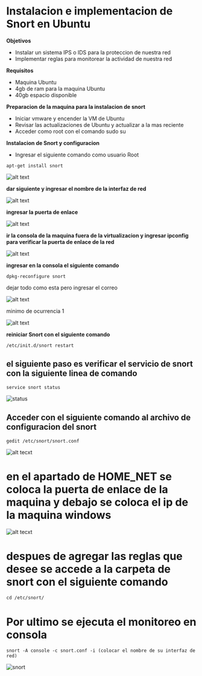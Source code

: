 Instalacion e implementacion de Snort en Ubuntu
=================================

**Objetivos**
* Instalar un sistema IPS o IDS para la proteccion de nuestra red
* Implementar reglas para monitorear la actividad de nuestra red

**Requisitos**
* Maquina Ubuntu
* 4gb de ram para la maquina Ubuntu
* 40gb espacio disponible

**Preparacion de la maquina para la instalacion de snort**
* Iniciar vmware y encender la VM de Ubuntu
* Revisar las actualizaciones de Ubuntu y actualizar a la mas reciente
* Acceder como root con el comando sudo su

**Instalacion de Snort y configuracion** 
* Ingresar el siguiente comando como usuario Root
```
apt-get install snort
```
![alt text](https://github.com/jhonybustamante/Implementacion-Snort-Ubuntu/blob/d7e62ffdead4d774f1a70ad7fe463cc53f2d4ae2/proyecto1/instalacion%20de%20snort%20en%20ubuntu/1.PNG)

**dar siguiente y ingresar el nombre de la interfaz de red**

![alt text](https://github.com/jhonybustamante/Implementacion-Snort-Ubuntu/blob/fe236c1aa290b8c68b6b88eeab388c80139c4fe1/proyecto1/instalacion%20de%20snort%20en%20ubuntu/7.PNG)

**ingresar la puerta de enlace**

![alt text](https://github.com/jhonybustamante/Implementacion-Snort-Ubuntu/blob/fe236c1aa290b8c68b6b88eeab388c80139c4fe1/proyecto1/instalacion%20de%20snort%20en%20ubuntu/3.PNG)

**ir la consola de la maquina fuera de la virtualizacion y ingresar ipconfig para verificar la puerta de enlace de la red**

![alt text](https://github.com/jhonybustamante/Implementacion-Snort-Ubuntu/blob/fe236c1aa290b8c68b6b88eeab388c80139c4fe1/proyecto1/instalacion%20de%20snort%20en%20ubuntu/5.PNG)

**ingresar en la consola el siguiente comando**
```
dpkg-reconfigure snort
```
dejar todo como esta pero ingresar el correo

![alt text](https://github.com/jhonybustamante/Implementacion-Snort-Ubuntu/blob/5e9b0bbe948f867b342c265c300c6e5314f9b0d3/proyecto1/instalacion%20de%20snort%20en%20ubuntu/9.PNG)

minimo de ocurrencia 1

![alt text](https://github.com/jhonybustamante/Implementacion-Snort-Ubuntu/blob/5e9b0bbe948f867b342c265c300c6e5314f9b0d3/proyecto1/instalacion%20de%20snort%20en%20ubuntu/10.PNG)

**reiniciar Snort con el siguiente comando**
```
/etc/init.d/snort restart
```

## el siguiente paso es verificar el servicio de snort con la siguiente linea de comando
```
service snort status
```
![status](https://github.com/jhonybustamante/Implementacion-Snort-Ubuntu/blob/3351a7e51aa682273b0f217f81e40484ba5a53b9/instalacion%20de%20snort%20en%20ubuntu/snort-img/7.1.PNG)

## Acceder con el siguiente comando al archivo de configuracion del snort
```
gedit /etc/snort/snort.conf
```
![alt tecxt](https://github.com/jhonybustamante/Implementacion-Snort-Ubuntu/blob/43b6f75157c3c3ea69c1fe477d252c7d0a85d96f/instalacion%20de%20snort%20en%20ubuntu/snort-img/13.PNG)

# en el apartado de HOME_NET se coloca la puerta de enlace de la maquina y debajo se coloca el ip de la maquina windows 
![alt tecxt](https://github.com/jhonybustamante/Implementacion-Snort-Ubuntu/blob/43b6f75157c3c3ea69c1fe477d252c7d0a85d96f/instalacion%20de%20snort%20en%20ubuntu/snort-img/14.PNG)

# despues de agregar las reglas que desee se accede a la carpeta de snort con el siguiente comando 
```
cd /etc/snort/
```
# Por ultimo se ejecuta el monitoreo en consola
```
snort -A console -c snort.conf -i (colocar el nombre de su interfaz de red)
```
![snort](https://github.com/jhonybustamante/Implementacion-Snort-Ubuntu/blob/8d63b4fb62a50313d0b22751c7dc757fb799a291/instalacion%20de%20snort%20en%20ubuntu/snort-img/snort.PNG)



